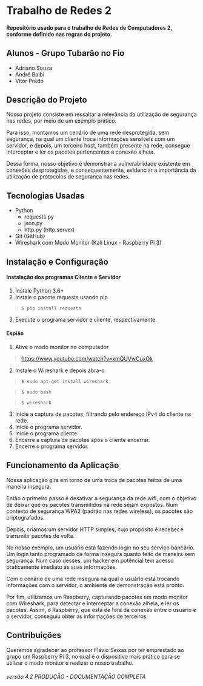 # Trabalho de Redes 2
#### Repositório usado para o trabalho de Redes de Computadores 2, conforme definido nas regras do projeto.

## Alunos - Grupo Tubarão no Fio
- Adriano Souza
- André Balbi
- Vitor Prado

## Descrição do Projeto

Nosso projeto consiste em ressaltar a relevância da utilização de segurança nas redes, por meio de um exemplo prático. 

Para isso, montamos um cenário de uma rede desprotegida, sem segurança, na qual um cliente troca informações sensíveis com um servidor, e depois, um terceiro host, também presente na rede, consegue interceptar e ler os pacotes pertencentes a conexão alheia. 

Dessa forma, nosso objetivo é demonstrar a vulnerabilidade existente em conexões desprotegidas, e consequentemente, evidenciar a importância da utilização de protocolos de segurança nas redes.

## Tecnologias Usadas

- Python
	- requests.py
	- json.py
	- http.py (http.server)
- Git (GitHub)
- Wireshark com Modo Monitor (Kali Linux - Raspberry Pi 3)

## Instalação e Configuração

#### Instalação dos programas Cliente e Servidor
1. Instale Python 3.6+
2. Instale o pacote requests usando pip
> `$ pip install requests`
3. Execute o programa servidor e cliente, respectivamente.

#### Espião
1. Ative o modo monitor no computador
> https://www.youtube.com/watch?v=xmQUVwCuxOk
2. Instale o Wireshark e depois abra-o
> `$ sudo apt-get install wireshark`

> `$ sudo bash` 

> `$ wireshark`
3. Inicie a captura de pacotes, filtrando pelo endereço IPv4 do cliente na rede.
4. Inicie o programa servidor.
5. Inicie o programa cliente.
6. Encerre a captura de pacotes após o cliente encerrar.
7. Encerre o programa servidor.

## Funcionamento da Aplicação

Nossa aplicação gira em torno de uma troca de pacotes feitos de uma maneira insegura.

Então o primeiro passo é desativar a segurança da rede wifi, com o objetivo de deixar que os pacotes transmitidos na rede sejam expostos. Num contexto de segurança WPA2 (padrão nas redes wireless), os pacotes são criptografados. 

Depois, criamos um servidor HTTP simples, cujo propósito é receber e transmitir pacotes de volta.

No nosso exemplo, um usuário está fazendo login no seu serviço bancário. Um login tanto programado de forma insegura quanto feito de maneira sem segurança. Num caso desses, um hacker em potêncial tem acesso praticamente imediato às suas informações.  

Com o cenário de uma rede insegura na qual o usuário está trocando informações com o servidor, o ambiente de demonstração está pronto.

Por fim, utilizamos um Raspberry, capturando pacotes em modo monitor com Wireshark, para detectar e interceptar a conexão alheia, e ler os pacotes. Assim, o Raspberry, que está de fora da conexão entre o usuário e o servidor, conseguiu obter as informações de terceiros.

## Contribuições 

Queremos agradecer ao professor Flávio Seixas por ter emprestado ao grupo um Raspberry Pi 3, no qual é o dispositivo mais prático para se utilizar o modo monitor e realizar o nosso trabalho.












###### versão 4.2 PRODUÇÃO - DOCUMENTAÇÃO COMPLETA ######
